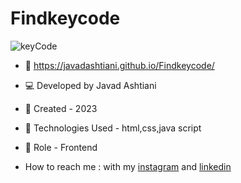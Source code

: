 # Findkeycode
![keyCode](https://github.com/javadashtiani/Findkeycode/assets/134012615/bad2c444-610e-4758-9669-e6cbee1044c2)
- 🔗 https://javadashtiani.github.io/Findkeycode/
- 💻 Developed by Javad Ashtiani
- 📆 Created - 2023
- 🔧 Technologies Used - html,css,java script
- 🧑‍ Role - Frontend

- How to reach me : with my [instagram](https://www.instagram.com/javadashtiani_web/) and [linkedin](https://www.linkedin.com/in/javadashtiani/)
